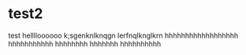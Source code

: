 # test2
test
helllloooooo
k;sgenknlknqgn lerfnqlknglkrn
hhhhhhhhhhhhhhhhhh
hhhhhhhhhhh
hhhhhhhh
hhhhhhh
hhhhhhhhhh
